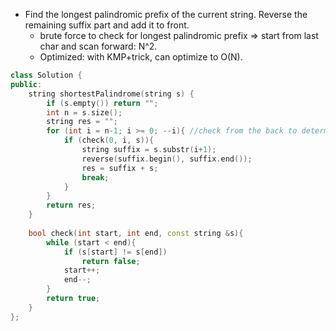- Find the longest palindromic prefix of the current string. Reverse the remaining suffix part and add it to front.
    - brute force to check for longest palindromic prefix => start from last char and scan forward: N^2. 
    - Optimized: with KMP+trick, can optimize to O(N).
    
```cpp
class Solution {
public:
    string shortestPalindrome(string s) {
        if (s.empty()) return "";
        int n = s.size();
        string res = "";
        for (int i = n-1; i >= 0; --i){ //check from the back to determine the longest palindrome from the start
            if (check(0, i, s)){
                string suffix = s.substr(i+1);
                reverse(suffix.begin(), suffix.end());
                res = suffix + s;
                break;
            }
        }
        return res;
    }
    
    bool check(int start, int end, const string &s){
        while (start < end){
            if (s[start] != s[end]) 
                return false;
            start++;
            end--;
        }
        return true;
    }
};
```
